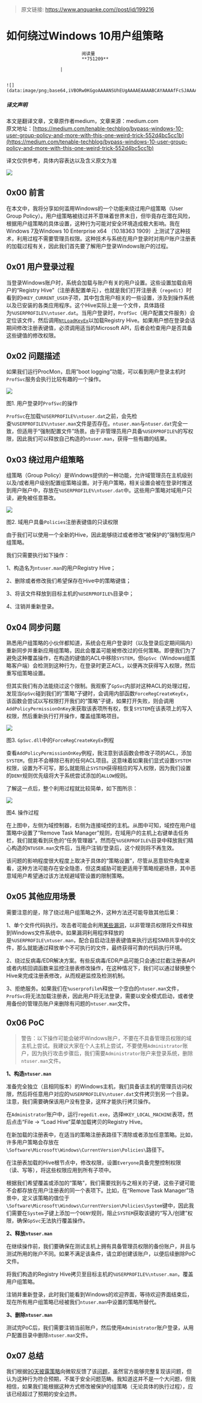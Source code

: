 > 原文链接: https://www.anquanke.com//post/id/199216 


# 如何绕过Windows 10用户组策略


                                阅读量   
                                **751209**
                            
                        |
                        
                                                                                                                                    ![](data:image/png;base64,iVBORw0KGgoAAAANSUhEUgAAAAEAAAABCAYAAAAfFcSJAAAAAXNSR0IArs4c6QAAAARnQU1BAACxjwv8YQUAAAAJcEhZcwAADsQAAA7EAZUrDhsAAAANSURBVBhXYzh8+PB/AAffA0nNPuCLAAAAAElFTkSuQmCC)
                                                                                            



##### 译文声明

本文是翻译文章，文章原作者medium，文章来源：medium.com
                                <br>原文地址：[https://medium.com/tenable-techblog/bypass-windows-10-user-group-policy-and-more-with-this-one-weird-trick-552d4bc5cc1b](https://medium.com/tenable-techblog/bypass-windows-10-user-group-policy-and-more-with-this-one-weird-trick-552d4bc5cc1b)

译文仅供参考，具体内容表达以及含义原文为准

[![](https://p3.ssl.qhimg.com/t012f3a9ba2fc7ef355.png)](https://p3.ssl.qhimg.com/t012f3a9ba2fc7ef355.png)



## 0x00 前言

在本文中，我将分享如何滥用Windows的一个功能来绕过用户组策略（User Group Policy）。用户组策略被绕过并不意味着世界末日，但毕竟存在潜在风险，根据用户组策略的具体设置，这种行为可能对安全环境造成极大影响。我在Windows 7及Windows 10 Enterprise x64 （10.18363 1909）上测试了这种技术，利用过程不需要管理员权限。这种技术与系统在用户登录时对用户账户注册表的加载过程有关，因此我们首先要了解用户登录Windows账户的过程。



## 0x01 用户登录过程

当登录Windows账户时，系统会加载与账户有关的用户设置。这些设置加载自用户的“Registry Hive”（注册表配置单元），也就是我们打开注册表（`regedit`）时看到的`HKEY_CURRENT_USER`子项，其中包含用户相关的一些设置，涉及到操作系统以及已安装的各类应用程序。这个Hive实际上是一个文件，具体路径为`%USERPROFILE%\ntuser.dat`。当用户登录时，`ProfSvc`（用户配置文件服务）会定位该文件，然后调用[`NtLoadKeyEx`](http://undocumented.ntinternals.net/index.html?page=UserMode%2FUndocumented%20Functions%2FNT%20Objects%2FKey%2FNtLoadKey.html)以加载Registry Hive。如果用户想在登录会话期间修改注册表键值，必须调用适当的Microsoft API，后者会检查用户是否具备这些键值的修改权限。



## 0x02 问题描述

如果我们运行ProcMon，启用”boot logging”功能，可以看到用户登录主机时`ProfSvc`服务会执行比较有趣的一个操作。

[![](https://p4.ssl.qhimg.com/t01a33177767f1f2de1.png)](https://p4.ssl.qhimg.com/t01a33177767f1f2de1.png)

图1. 用户登录时`ProfSvc`的操作

`ProfSvc`在加载`%USERPROFILE%\ntuser.dat`之前，会先检查`%USERPROFILE%\ntuser.man`文件是否存在。`ntuser.man`与`ntuser.dat`完全一致，但适用于“强制配置文件”场景。由于非管理员用户具备`%USERPROFILE%`的写权限，因此我们可以释放自己构造的`ntuser.man`，获得一些有趣的结果。



## 0x03 绕过用户组策略

组策略（Group Policy）是Windows提供的一种功能，允许域管理员在主机级别以及/或者用户级别配置组策略设置。对于用户策略，相关设置会被在登录时推送到用户账户中，存放在`%USERPROFILE%\ntuser.dat`中。这些用户策略对域用户只读，避免被任意篡改。

[![](https://p0.ssl.qhimg.com/t01de2e0ce1a27e4d0c.png)](https://p0.ssl.qhimg.com/t01de2e0ce1a27e4d0c.png)

图2. 域用户具备`Policies`注册表键值的只读权限

由于我们可以使用一个全新的Hive，因此能够绕过或者修改“被保护的”强制型用户组策略。

我们只需要执行如下操作：

1、构造名为`ntuser.man`的用户Registry Hive；

2、删除或者修改我们希望保存在Hive中的策略键值；

3、将该文件释放到目标主机的`%USERPROFILE%`目录中；

4、注销并重新登录。



## 0x04 同步问题

熟悉用户组策略的小伙伴都知道，系统会在用户登录时（以及登录后定期间隔内）重新同步并重新应用组策略，因此会覆盖可能被修改过的任何策略。即便我们为了避免这种覆盖操作，在构造的键值的ACL中移除`SYSTEM`，但`GpSvc`（Windows组策略客户端）会检测到这种行为，在登录时更正ACL，以便再次获得写入权限，然后重写组策略设置。

但其实我们有办法能绕过这个限制。我观察了`GpSvc`内部对这种ACL的处理过程，发现当`GpSvc`碰到我们的“策略”子键时，会调用内部函数`ForceRegCreateKeyEx`，该函数会尝试以写权限打开我们的“策略”子键，如果打开失败，则会调用`AddPolicyPermissionOnKey`来获取该表项所有权，恢复`SYSTEM`在该表项上的写入权限，然后重新执行打开操作，覆盖组策略项目。

[![](https://p2.ssl.qhimg.com/t01e019a2dc40ad362c.png)](https://p2.ssl.qhimg.com/t01e019a2dc40ad362c.png)

图3. `GpSvc.dll`中的`ForceRegCreateKeyEx`例程

查看`AddPolicyPermissionOnKey`例程，我注意到该函数会修改子项的ACL，添加`SYSTEM`，但并不会移除已有的任何ACL项目。这意味着如果我们显式设置`SYSTEM`权限，设置为不可写，那么就能阻止`SYSTEM`获得相应的写入权限，因为我们设置的`DENY`规则优先级将大于系统尝试添加的`ALLOW`规则。

了解这一点后，整个利用过程就比较简单，如下图所示：

[![](https://miro.medium.com/max/1600/1*YQ2UybTil9tqCyTN-n2nFg.gif)](https://miro.medium.com/max/1600/1*YQ2UybTil9tqCyTN-n2nFg.gif)

图4. 操作过程

在上图中，左侧为域控制器，右侧为连接域控的主机。从图中可知，域控在用户组策略中设置了“Remove Task Manager”规则，在域用户的主机上右键单击任务栏，我们就能看到灰色的“任务管理器”。然而在`%USERPROFILE%`目录中释放我们精心构造的`NTUSER.man`文件后，当用户注销/登录后，这个规则将不再生效。

该问题的影响程度很大程度上取决于具体的“策略设置”，尽管从恶意软件角度来看，这种方法可能存在安全隐患，但这类威胁可能更适用于策略规避场景，其中恶意域用户希望通过该方法规避域管设置的限制策略。



## 0x05 其他应用场景

需要注意的是，除了绕过用户组策略之外，这种方法还可能导致其他后果：

1、单个文件代码执行。攻击者可能会利用[某些漏洞](https://www.tenable.com/security/research/tra-2020-07)，以非管理员权限将文件释放到Windows文件系统中。如果漏洞利用程序释放的是`%USERPROFILE\ntuser.man`，配合自启动注册表键值来执行远程SMB共享中的文件，那么就能通过释放单个不可执行的文件，最终获得可靠的代码执行环境。

2、绕过反病毒/EDR解决方案。有些反病毒/EDR产品可能只会通过拦截注册表API或者内核回调函数来监控注册表修改操作，在这种情况下，我们可以通过替换整个Hive来完成注册表修改，从而规避监控及检测机制。

3、拒绝服务。如果我们在`%userprofile%`释放一个空白的`ntuser.man`文件，`ProfSvc`将无法加载注册表，因此用户将无法登录，需要以安全模式启动，或者使用备份的管理员账户来删除有问题的`ntuser.man`文件。



## 0x06 PoC

> 警告：以下操作可能会破坏Windows账户，不要在不具备管理员权限的域主机上尝试。我建议大家在个人主机上尝试，不要使用`Administrator`账户，因为执行攻击步骤后，我们需要`Administrator`账户来登录系统，删除`ntuser.man`文件。

**1、构造`ntuser.man`**

准备完全独立（且相同版本）的Windows主机，我们具备该主机的管理员访问权限，然后将任意用户对应的`%USERPROFILE%\ntuser.dat`文件拷贝到另一个目录。注意，我们需要确保该用户没有登录，这样才能执行拷贝操作。

在`Administrator`账户中，运行`regedit.exe`，选择`HKEY_LOCAL_MACHINE`表项，然后点击“File -&gt; “Load Hive”菜单加载拷贝的Registry Hive。

在新加载的注册表中，在适当的策略注册表路径下清除或者添加任意策略。比如，许多用户策略会存放在`\Software\Microsoft\Windows\CurrentVersion\Policies\`路径下。

在注册表加载的Hive根节点中，修改权限，设置`Everyone`具备完整控制权限（读、写等），将这些权限应用到所有子项中。

根据我们希望覆盖或添加的“策略”，我们需要找到与之相关的子键，这些子键可能不会都存放在用户注册表的同一个表项下。比如，在“Remove Task Manager”场景中，定义该策略的值位于`\Software\Microsoft\Windows\CurrentVersion\Policies\System`键中，因此我们需要在`System`子键上添加一个`DENY`规则，阻止`SYSTEM`获取该键的“写入/创建”权限，确保`GpSvc`无法执行覆盖操作。

**2、释放`ntuser.man`**

在继续操作前，我们要确保在测试主机上拥有具备管理员权限的备份账户，并且与测试所用的账户不同。如果不满足该条件，请立即创建该账户，以便后续删除PoC文件。

将我们构造的Registry Hive拷贝至目标主机的`%USERPROFILE%\ntuser.man`，覆盖用户组策略。

注销并重新登录，此时我们能看到Windows的欢迎界面，等待欢迎界面结束后，现在所有用户组策略已经被我们`ntuser.man`中设置的策略所替代。

**3、删除`ntuser.man`**

测试完PoC后，我们需要注销当前账户，然后使用`Administrator`账户登录，从用户配置目录中删除`ntuser.man`文件。



## 0x07 总结

我们根据[90天披露策略](https://static.tenable.com/research/tenable-vulnerability-disclosure-policy.pdf)向微软反馈了该[问题](https://www.tenable.com/security/research/tra-2020-08)，虽然官方能够完整复现该问题，但认为这种行为符合预期，不属于安全问题范畴。我知道这并不是一个大问题，但我相信，如果我们能根据这种方式修改被保护的组策略（无论具体的执行过程），应该已经超过了预期的安全边界。
